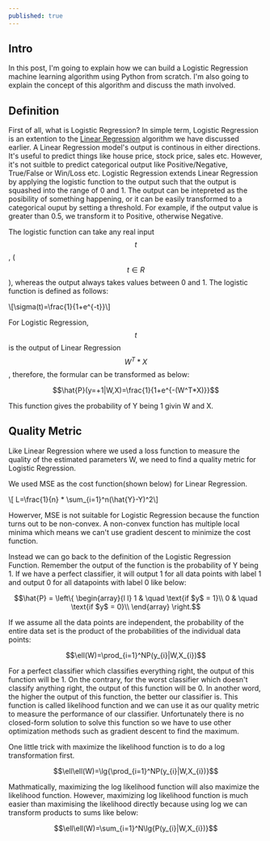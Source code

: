 ```yaml
---
published: true
---
```

## Intro
In this post, I'm going to explain how we can build a Logistic Regression machine learning algorithm using Python from scratch. I'm also going to explain the concept of this algorithm and discuss the math involved.

## Definition
First of all, what is Logistic Regression? In simple term, Logistic Regression is an extention to the [Linear Regression](https://allen-q.github.io/Implement-Linear-Regression-in-Python-From-Scratch) algorithm we have discussed earlier. A Linear Regression model's output is continous in either directions. It's useful to predict things like house price, stock price, sales etc. However, it's not suitble to predict categorical output like Positive/Negative, True/False or Win/Loss etc. Logistic Regression extends Linear Regression by applying the logistic function to the output such that the output is squashed into the range of 0 and 1. The output can be intepreted as the posibility of something happening, or it can be easily transformed to a categorical ouput by setting a threshold. For example, if the output value is greater than 0.5, we transform it to Positive, otherwise Negative. 

The logistic function can take any real input $$t$$, ($$t \in R$$), whereas the output always takes values between 0 and 1. The logistic function is defined as follows:

\\[\sigma(t)=\frac{1}{1+e^{-t}}\\]

For Logistic Regression, $$t$$ is the output of Linear Regression $$W^T*X$$, therefore, the formular can be transformed as below:

$$\hat{P}(y=+1|W,X)=\frac{1}{1+e^{-(W^T*X)}}$$

This function gives the probability of Y being 1 givin W and X.

## Quality Metric

Like Linear Regression where we used a loss function to measure the quality of the estimated parameters W, we need to find a quality metric for Logistic Regression. 

We used MSE as the cost function(shown below) for Linear Regression. 

\\[ L=\frac{1}{n} * \sum_{i=1}^n(\hat{Y}-Y)^2\\]

Howerver, MSE is not suitable for Logistic Regression because the function turns out to be non-convex. A non-convex function has multiple local minima which means we can't use gradient descent to minimize the cost function.

Instead we can go back to the definition of the Logistic Regression Function. Remember the output of the function is the probability of Y being 1. If we have a perfect classifier, it will output 1 for all data 
points with label 1 and output 0 for all datapoints with label 0 like below:
        
$$\hat{P} = \left\{
         \begin{array}{l l}
            1 & \quad \text{if $y$ = 1}\\
            0 & \quad \text{if $y$ = 0}\\
          \end{array} 
          \right.$$

If we assume all the data points are independent, the probability of the entire data set is the product of the probabilities of the individual data points:

$$\ell(W)=\prod_{i=1}^NP(y_{i}|W,X_{i})$$

For a perfect classifier which classifies everything right, the output of this function will be 1. On the contrary, for the worst classifier which doesn't classify anything right, the output of this function will be 0. In another word, the higher the output of this function, the better our classifier is. This function is called likelihood function and we can use it as our quality metric to measure the performance of our classifier. Unfortunately there is no closed-form solution to solve this function so we have to use other optimization methods such as gradient descent to find the maximum. 

One little trick with maximize the likelihood function is to do a log transformation first. 

$$\ell\ell(W)=\lg{\prod_{i=1}^NP(y_{i}|W,X_{i})}$$

Mathmatically, maximizing the log likelihood function will also maximize the likelihood function. However, maximizing log likelihood function is much easier than maximising the likelihood directly because using log we can transform products to sums like below:

$$\ell\ell(W)=\sum_{i=1}^N\lg{P(y_{i}|W,X_{i})}$$



